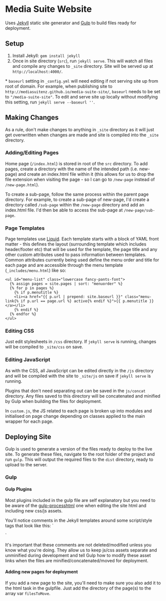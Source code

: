 # Media Suite Website

Uses [Jekyll](https://jekyllrb.com/) static site generator and [Gulp](http://gulpjs.com/) to build files ready for deployment.

## Setup

1. Install Jekyll: `gem install jekyll`
2. Once in site directory (`src`), run `jekyll serve`. This will watch all files and compile any changes to `_site` directory. Site will be served up at `http://localhost:4000/`.

\* `baseurl` setting in `_config.yml` will need editing if not serving site up from root of domain. For example, when publishing site to `http://mediasuitenz.github.io/media-suite-site/`, `baseurl` needs to be set to `"/media-suite-site"`. To edit and serve site up locally without modifying this setting, run `jekyll serve --baseurl ''`.

## Making Changes

As a rule, don't make changes to anything in `_site` directory as it will just get overwritten when changes are made and site is compiled into the `_site` directory.

### Adding/Editing Pages

Home page (`/index.html`) is stored in root of the `src` directory. To add pages, create a directory with the name of the intended path (i.e. new-page) and create an index.html file within it (this allows for us to drop the file extension when visiting the page - so I can go to `/new-page` instead of `/new-page.html`).

To create a sub-page, follow the same process within the parent page directory. For example, to create a sub-page of new-page, I'd create a directory called `/sub-page` within the `/new-page` directory and add an index.html file. I'd then be able to access the sub-page at `/new-page/sub-page`.

### Page Templates

Page templates use [Liquid](http://liquidmarkup.org/). Each template starts with a block of YAML front matter - this defines the layout (surrounding template which includes header/footer etc) that will be used for the template, the page title and any other custom attributes used to pass information between templates. Common attributes currently being used define the menu order and title for each page and are accessible through the menu template (`_includes/menu.html`) like so:
```
<ul id="menu-list" class="lowercase fancy-pants-font">
  {% assign pages = site.pages | sort: "menuorder" %}
  {% for p in pages %}
    {% if p.menutitle %}
    <li><a href="{{ p.url | prepend: site.baseurl }}" class="menu-link{% if p.url == page.url %} active{% endif %}">{{ p.menutitle }}</a></li>
    {% endif %}
  {% endfor %}
</ul>
```

### Editing CSS

Just edit stylesheets in `/css` directory. If `jekyll serve` is running, changes will be compiled to `_site/css` on save.

### Editing JavaScript

As with the CSS, all JavaScript can be edited directly in the `/js` directory and will be compiled with the site to  `_site/js` on save if `jekyll serve` is running.

Plugins that don't need separating out can be saved in the `js/concat` directory. Any files saved to this directory will be concatenated and minified by Gulp when building the files for deployment.

In `custom.js`, the JS related to each page is broken up into modules and initialised on page change depending on classes applied to the main wrapper for each page.

## Deploying Site

Gulp is used to generate a version of the files ready to deploy to the live site. To generate these files, navigate to the root folder of the project and run `gulp`. This will output the required files to the `dist` directory, ready to upload to the server.

### Gulp

#### Gulp Plugins

Most plugins included in the gulp file are self explanatory but you need to be aware of the [gulp-processhtml](https://github.com/Wildhoney/gulp-processhtml) one when editing the site html and including new css/js assets.

You'll notice comments in the Jekyll templates around some script/style tags that look like this:
`<!-- build:remove -->
<link rel="stylesheet" href="{{ "/css/normalize.min.css" | prepend: site.baseurl }}">
<!-- /build -->`

It's important that these comments are not deleted/modified unless you know what you're doing. They allow us to keep js/css assets separate and unminified during development and tell Gulp how to modify these asset links when the files are minified/concatenated/moved for deployment.

#### Adding new pages for deployment

If you add a new page to the site, you'll need to make sure you also add it to the html task in the gulpfile. Just add the directory of the page(s) to the array var `filesToMove`.
